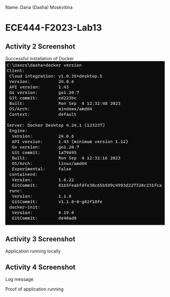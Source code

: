 Name: Daria (Dasha) Moskvitina  

# ECE444-F2023-Lab13
## Activity 2 Screenshot
Successful installation of Docker   
![first screenshot](/Screenshots/Lab3_Activity_2.png)  

## Activity 3 Screenshot
Application running locally

## Activity 4 Screenshot
Log message

Proof of application running
